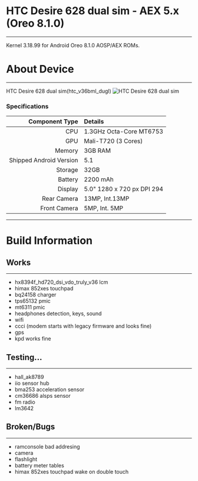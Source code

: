 # HTC Desire 628 dual sim - AEX 5.x (Oreo 8.1.0)
---
Kernel 3.18.99 for Android Oreo 8.1.0 AOSP/AEX ROMs.

# About Device
---

HTC Desire 628 dual sim(htc_v36bml_dugl)
![HTC Desire 628 dual sim](https://www.htc.com/managed-assets/shared/desktop/smartphones/htc-desire-628-dual-sim/pdp/Desire-628-DS-PDP-Desktop-Buy-Now.png "HTC Desire 628 dual sim")

### Specifications

Component Type | Details
-------:|:-------------------------
CPU     | 1.3GHz Octa-Core MT6753
GPU     | Mali-T720 (3 Cores)
Memory  | 3GB RAM
Shipped Android Version | 5.1
Storage | 32GB
Battery | 2200 mAh
Display | 5.0" 1280 x 720 px DPI 294
Rear Camera | 13MP, Int.13MP
Front Camera | 5MP, Int. 5MP

---

# Build Information

## Works
-------------
 * hx8394f_hd720_dsi_vdo_truly_v36 lcm
 * himax 852xes touchpad
 * bq24158 charger
 * tps65132 pmic
 * mt6311 pmic
 * headphones detection, keys, sound
 * wifi
 * ccci (modem starts with legacy firmware and looks fine)
 * gps
 * kpd works fine

## Testing...
-------------
 * hall_ak8789
 * iio sensor hub
 * bma253 acceleration sensor 
 * cm36686 alsps sensor
 * fm radio
 * lm3642 
 
## Broken/Bugs
-------------
 * ramconsole bad addresing
 * camera
 * flashlight
 * battery meter tables
 * himax 852xes touchpad wake on double touch
